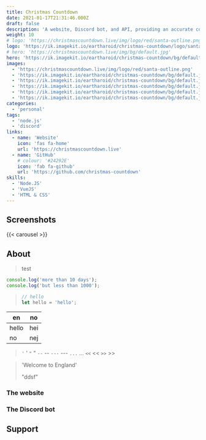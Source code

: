 ```yaml
---
title: Christmas Countdown
date: 2021-01-17T21:31:46.000Z
draft: false
description: 'A website, Discord bot, and API, providing an accurate countdown to Christmas since 2017.'
weight: 10
# logo: 'https://christmascountdown.live/img/logo/red/santa-outline.png'
logo: 'https://ik.imagekit.io/eartharoid/christmas-countdown/logo/santa-outline.png'
# hero: 'https://christmascountdown.live/img/bg/default.jpg'
hero: 'https://ik.imagekit.io/eartharoid/christmas-countdown/bg/default.jpg?tr=w-1920,h-1280,c-force'
images:
  - 'https://christmascountdown.live/img/logo/red/santa-outline.png'
  - 'https://ik.imagekit.io/eartharoid/christmas-countdown/bg/default.jpg?tr=w-1920,h-1280,c-force'
  - 'https://ik.imagekit.io/eartharoid/christmas-countdown/bg/default.jpg?tr=w-1920,h-1280,c-force'
  - 'https://ik.imagekit.io/eartharoid/christmas-countdown/bg/default.jpg?tr=w-1920,h-1280,c-force'
  - 'https://ik.imagekit.io/eartharoid/christmas-countdown/bg/default.jpg?tr=w-1920,h-1280,c-force'
  - 'https://ik.imagekit.io/eartharoid/christmas-countdown/bg/default.jpg?tr=w-1920,h-1280,c-force'
categories:
  - 'personal'
tags:
  - 'node.js'
  - 'discord'
links:
  - name: 'Website'
    icon: 'fas fa-home'
    url: 'https://christmascountdown.live'
  - name: 'GitHub'
    # colour: '#24292E'
    icon: 'fab fa-github'
    url: 'https://github.com/christmas-countdown'
skills:
  - 'Node.JS'
  - 'VueJS'
  - 'HTML & CSS'
---
```


## Screenshots

<!-- include images URLs as params, or it will take form page "images" param -->
{{< carousel >}}

## About

> test

```js
console.log('more than 10 days');
console.log('but less than 1000');
```

> ```js
> // hello
> let hello = 'hello';
> ```

|en|no|
|---|---|
|hello|hei|
|no|nej|

> `'` '
> `"` "
> `--` --
> `---` ---
> `...` ...
> `<<` <<
> `>>` >>

> 'Welcome to England'
> 
> "ddsf"

### The website

### The Discord bot

## Support
